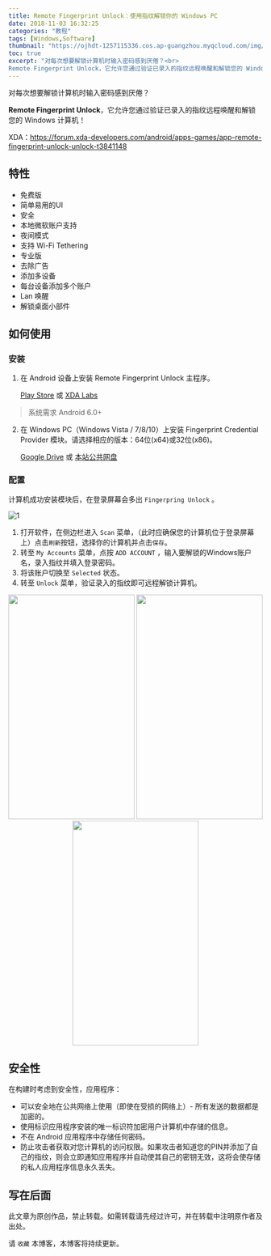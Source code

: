 ```yaml
---
title: Remote Fingerprint Unlock：使用指纹解锁你的 Windows PC
date: 2018-11-03 16:32:25
categories: "教程"
tags: [Windows,Software]
thumbnail: "https://ojhdt-1257115336.cos.ap-guangzhou.myqcloud.com/img/20181103/0.png"
toc: true
excerpt: "对每次想要解锁计算机时输入密码感到厌倦？<br>
Remote Fingerprint Unlock，它允许您通过验证已录入的指纹远程唤醒和解锁您的 Windows 计算机！"
---
```

对每次想要解锁计算机时输入密码感到厌倦？

**Remote Fingerprint Unlock**，它允许您通过验证已录入的指纹远程唤醒和解锁您的 Windows 计算机！

XDA：https://forum.xda-developers.com/android/apps-games/app-remote-fingerprint-unlock-unlock-t3841148

## 特性

- 免费版
 - 简单易用的UI
 - 安全
 - 本地微软账户支持
 - 夜间模式
 - 支持 Wi-Fi Tethering
- 专业版
 - 去除广告
 - 添加多设备
 - 每台设备添加多个账户
 - Lan 唤醒
 - 解锁桌面小部件 

## 如何使用

### 安装

1. 在 Android 设备上安装 Remote Fingerprint Unlock 主程序。

    [Play Store](https://play.google.com/store/apps/details?id=ro.andreimircius.remotefingerauth) 或 [XDA Labs](https://labs.xda-developers.com/store/app/ro.andreimircius.remotefingerauth)
>系统需求 Android 6.0+

2. 在 Windows PC（Windows Vista / 7/8/10）上安装 Fingerprint Credential Provider 模块。请选择相应的版本：64位(x64)或32位(x86)。

    [Google Drive](https://drive.google.com/drive/folders/1bktvp0JcJKfE92efgxQlo06ARrMfLDFd) 或 [本站公共网盘](https://netdisk.ojhdt.com/%E8%BD%AF%E4%BB%B6/Fingerprint%20Credential%20Provider/)

### 配置

计算机成功安装模块后，在登录屏幕会多出 `Fingerpring Unlock` 。

![1](https://ojhdt-1257115336.cos.ap-guangzhou.myqcloud.com/img/20181103/1.png)

1. 打开软件，在侧边栏进入 `Scan` 菜单，（此时应确保您的计算机位于登录屏幕上）点击`刷新`按钮，选择你的计算机并点击`保存`。 
2. 转至 `My Accounts` 菜单，点按 `ADD ACCOUNT` ，输入要解锁的Windows账户名，录入指纹并填入登录密码。
3. 将该账户切换至 `Selected` 状态。
4. 转至 `Unlock` 菜单，验证录入的指纹即可远程解锁计算机。

<div align=center>
<img src="https://ojhdt-1257115336.cos.ap-guangzhou.myqcloud.com/img/20181103/4.png" width="250" height="444" /> <img src="https://ojhdt-1257115336.cos.ap-guangzhou.myqcloud.com/img/20181103/2.png" width="250" height="444" /> <img src="/img/20181103/3.png" width="250" height="444" />
</div>

## 安全性

在构建时考虑到安全性，应用程序：

- 可以安全地在公共网络上使用（即使在受损的网络上）- 所有发送的数据都是加密的。
- 使用标识应用程序安装的唯一标识符加密用户计算机中存储的信息。
- 不在 Android 应用程序中存储任何密码。
- 防止攻击者获取对您计算机的访问权限。如果攻击者知道您的PIN并添加了自己的指纹，则会立即通知应用程序并自动使其自己的密钥无效，这将会使存储的私人应用程序信息永久丢失。

## 写在后面
此文章为原创作品，禁止转载。如需转载请先经过许可，并在转载中注明原作者及出处。

请 `收藏` 本博客，本博客将持续更新。
